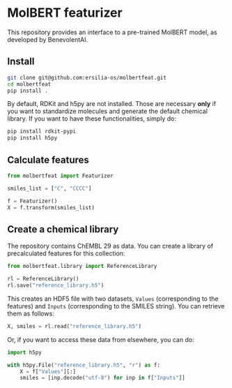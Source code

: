 # MolBERT featurizer
This repository provides an interface to a pre-trained MolBERT model, as developed by BenevolentAI.

## Install

```bash
git clone git@github.com:ersilia-os/molbertfeat.git
cd molbertfeat
pip install .
```

By default, RDKit and h5py are not installed. Those are necessary **only** if you want to standardize molecules and generate the default chemical library. If you want to have these functionalities, simply do:
```bash
pip install rdkit-pypi
pip install h5py
```

## Calculate features

```python
from molbertfeat import Featurizer

smiles_list = ["C", "CCCC"]

f = Featurizer()
X = f.transform(smiles_list)
```

## Create a chemical library
The repository contains ChEMBL 29 as data. You can create a library of precalculated features for this collection:

```python
from molbertfeat.library import ReferenceLibrary

rl = ReferenceLibrary()
rl.save("reference_library.h5")
```

This creates an HDF5 file with two datasets, `Values` (corresponding to the features) and `Inputs` (corresponding to the SMILES string).
You can retrieve them as follows:

```python
X, smiles = rl.read("reference_library.h5")
```

Or, if you want to access these data from elsewhere, you can do:

```python
import h5py

with h5py.File("reference_library.h5", "r") as f:
    X = f["Values"][:]
    smiles = [inp.decode("utf-8") for inp in f["Inputs"]]
```
